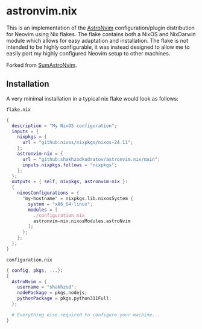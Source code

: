 # astronvim.nix

This is an implementation of the [AstroNvim](https://astronvim.com/)
configuration/plugin distribution for Neovim using Nix flakes. The flake contains both a
NixOS and NixDarwin module which allows for easy adaptation and installation. The flake
is not intended to be highly configurable, it was instead designed to allow me to easily
port my highly configured Neovim setup to other machines.

Forked from [SumAstroNvim](https://github.com/sum-rock/SumAstroNvim/).

## Installation

A very minimal installation in a typical nix flake would look as follows:

`flake.nix`

```nix
{
  description = "My NixOS configuration";
  inputs = {
    nixpkgs = {
      url = "github:nixos/nixpkgs/nixos-24.11";
    };
    astronvim-nix = {
      url = "github:shakhzodkudratov/astronvim.nix/main";
      inputs.nixpkgs.follows = "nixpkgs";
    };
  };
  outputs = { self, nixpkgs, astronvim-nix }:
  {
    nixosConfigurations = {
      "my-hostname" = nixpkgs.lib.nixosSystem {
        system = "x86_64-linux";
        modules = [
          ./configuration.nix
          astronvim-nix.nixosModules.astroNvim
        ];
      };
    };
  };
}
```

`configuration.nix`

```nix
{ config, pkgs, ...}:
{
  AstroNvim = {
    username = "shakhzod";
    nodePackage = pkgs.nodejs;
    pythonPackage = pkgs.python311Full;
  };

  # Everything else required to configure your machine...
}
```
